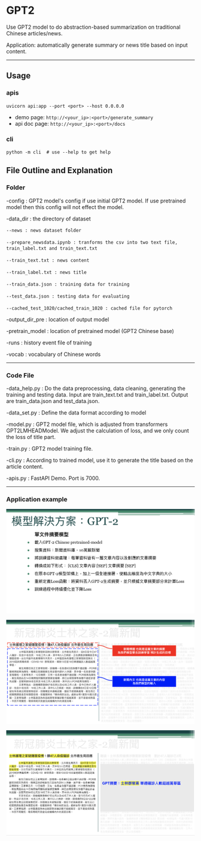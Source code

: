 # GPT2

Use GPT2 model to do abstraction-based summarization on traditional Chinese articles/news.

Application: automatically generate summary or news title based on input content. 

-------------
## Usage
### apis
```shell
uvicorn api:app --port <port> --host 0.0.0.0
```
- demo page: `http://<your_ip>:<port>/generate_summary`
- api doc page: `http://<your_ip>:<port>/docs`
### cli
```shell
python -m cli  # use --help to get help
```
## File Outline and Explanation

### Folder 

-config : GPT2 model's config if use initial GPT2 model. If use pretrained model then this config will not effect the model.

-data_dir : the directory of dataset

    --news : news dataset folder

    --prepare_newsdata.ipynb : tranforms the csv into two text file, train_label.txt and train_text.txt

    --train_text.txt : news content
    
    --train_label.txt : news title

    --train_data.json : training data for training

    --test_data.json : testing data for evaluating
    
    --cached_test_1020/cached_train_1020 : cached file for pytorch

-output_dir_pre : location of output model 

-pretrain_model : location of pretrained model (GPT2 Chinese base)

-runs : history event file of training

-vocab : vocabulary of Chinese words

--------
### Code File

-data_help.py : Do the data preprocessing, data cleaning, generating the training and testing data. 
Input are train_text.txt and train_label.txt. Output are train_data.json and test_data.json.

-data_set.py : Define the data format according to model

-model.py : GPT2 model file, which is adjusted from transformers GPT2LMHEADModel. We adjust the calculation of loss, and we only count the loss of title part.

-train.py : GPT2 model training file.

-cli.py : According to trained model, use it to generate the title based on the article content.

-apis.py :  FastAPI Demo. Port is 7000.

------
### Application example
![image](static/1.png)

![image](static/2.png)

![image](static/3.png)

